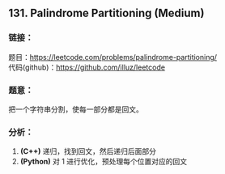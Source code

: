 ## 131. Palindrome Partitioning (Medium)

### **链接**：
题目：https://leetcode.com/problems/palindrome-partitioning/  
代码(github)：https://github.com/illuz/leetcode

### **题意**：
把一个字符串分割，使每一部分都是回文。

### **分析**：

1. **(C++)** 递归，找到回文，然后递归后面部分
2. **(Python)** 对 1 进行优化，预处理每个位置对应的回文
